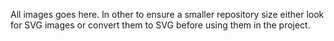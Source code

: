 All images goes here.
In other to ensure a smaller repository size either look for SVG images or convert them to SVG before using them in the project.